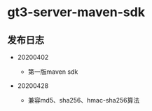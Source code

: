 # gt3-server-maven-sdk

## 发布日志

- 20200402
  - 第一版maven sdk

- 20200428
  - 兼容md5、sha256、hmac-sha256算法